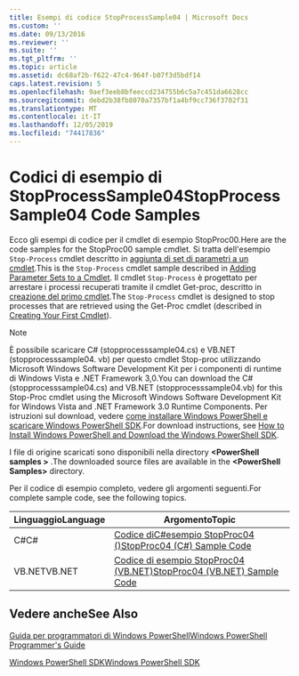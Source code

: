 ```yaml
---
title: Esempi di codice StopProcessSample04 | Microsoft Docs
ms.custom: ''
ms.date: 09/13/2016
ms.reviewer: ''
ms.suite: ''
ms.tgt_pltfrm: ''
ms.topic: article
ms.assetid: dc68af2b-f622-47c4-964f-b07f3d5bdf14
caps.latest.revision: 5
ms.openlocfilehash: 9aef3eeb8bfeeccd234755b6c5a7c451da6628cc
ms.sourcegitcommit: debd2b38fb8070a7357bf1a4bf9cc736f3702f31
ms.translationtype: MT
ms.contentlocale: it-IT
ms.lasthandoff: 12/05/2019
ms.locfileid: "74417836"
---
```

# <a name="stopprocesssample04-code-samples"></a><span data-ttu-id="95fed-102">Codici di esempio di StopProcessSample04</span><span class="sxs-lookup"><span data-stu-id="95fed-102">StopProcessSample04 Code Samples</span></span>

<span data-ttu-id="95fed-103">Ecco gli esempi di codice per il cmdlet di esempio StopProc00.</span><span class="sxs-lookup"><span data-stu-id="95fed-103">Here are the code samples for the StopProc00 sample cmdlet.</span></span> <span data-ttu-id="95fed-104">Si tratta dell'esempio `Stop-Process` cmdlet descritto in [aggiunta di set di parametri a un cmdlet](../cmdlet/adding-parameter-sets-to-a-cmdlet.md).</span><span class="sxs-lookup"><span data-stu-id="95fed-104">This is the `Stop-Process` cmdlet sample described in [Adding Parameter Sets to a Cmdlet](../cmdlet/adding-parameter-sets-to-a-cmdlet.md).</span></span> <span data-ttu-id="95fed-105">Il cmdlet `Stop-Process` è progettato per arrestare i processi recuperati tramite il cmdlet Get-proc, descritto in [creazione del primo cmdlet](../cmdlet/creating-a-cmdlet-without-parameters.md).</span><span class="sxs-lookup"><span data-stu-id="95fed-105">The `Stop-Process` cmdlet is designed to stop processes that are retrieved using the Get-Proc cmdlet (described in [Creating Your First Cmdlet](../cmdlet/creating-a-cmdlet-without-parameters.md)).</span></span>

> [!NOTE]
> <span data-ttu-id="95fed-106">È possibile scaricare C# (stopprocesssample04.cs) e VB.NET (stopprocesssample04. vb) per questo cmdlet Stop-proc utilizzando Microsoft Windows Software Development Kit per i componenti di runtime di Windows Vista e .NET Framework 3,0.</span><span class="sxs-lookup"><span data-stu-id="95fed-106">You can download the C# (stopprocesssample04.cs) and VB.NET (stopprocesssample04.vb) for this Stop-Proc cmdlet using the Microsoft Windows Software Development Kit for Windows Vista and .NET Framework 3.0 Runtime Components.</span></span> <span data-ttu-id="95fed-107">Per istruzioni sul download, vedere [come installare Windows PowerShell e scaricare Windows PowerShell SDK](/powershell/scripting/developer/installing-the-windows-powershell-sdk).</span><span class="sxs-lookup"><span data-stu-id="95fed-107">For download instructions, see [How to Install Windows PowerShell and Download the Windows PowerShell SDK](/powershell/scripting/developer/installing-the-windows-powershell-sdk).</span></span>
>
> <span data-ttu-id="95fed-108">I file di origine scaricati sono disponibili nella directory **\<PowerShell samples >** .</span><span class="sxs-lookup"><span data-stu-id="95fed-108">The downloaded source files are available in the **\<PowerShell Samples>** directory.</span></span>

<span data-ttu-id="95fed-109">Per il codice di esempio completo, vedere gli argomenti seguenti.</span><span class="sxs-lookup"><span data-stu-id="95fed-109">For complete sample code, see the following topics.</span></span>

|<span data-ttu-id="95fed-110">Linguaggio</span><span class="sxs-lookup"><span data-stu-id="95fed-110">Language</span></span>|<span data-ttu-id="95fed-111">Argomento</span><span class="sxs-lookup"><span data-stu-id="95fed-111">Topic</span></span>|
|--------------|-----------|
|<span data-ttu-id="95fed-112">C#</span><span class="sxs-lookup"><span data-stu-id="95fed-112">C#</span></span>|[<span data-ttu-id="95fed-113">Codice diC#esempio StopProc04 ()</span><span class="sxs-lookup"><span data-stu-id="95fed-113">StopProc04 (C#) Sample Code</span></span>](./stopprocesssample04-csharp-sample-code.md)|
|<span data-ttu-id="95fed-114">VB.NET</span><span class="sxs-lookup"><span data-stu-id="95fed-114">VB.NET</span></span>|[<span data-ttu-id="95fed-115">Codice di esempio StopProc04 (VB.NET)</span><span class="sxs-lookup"><span data-stu-id="95fed-115">StopProc04 (VB.NET) Sample Code</span></span>](./stopprocesssample04-vb-net-sample-code.md)|

## <a name="see-also"></a><span data-ttu-id="95fed-116">Vedere anche</span><span class="sxs-lookup"><span data-stu-id="95fed-116">See Also</span></span>

[<span data-ttu-id="95fed-117">Guida per programmatori di Windows PowerShell</span><span class="sxs-lookup"><span data-stu-id="95fed-117">Windows PowerShell Programmer's Guide</span></span>](./windows-powershell-programmer-s-guide.md)

[<span data-ttu-id="95fed-118">Windows PowerShell SDK</span><span class="sxs-lookup"><span data-stu-id="95fed-118">Windows PowerShell SDK</span></span>](../windows-powershell-reference.md)
